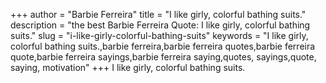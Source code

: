 +++
author = "Barbie Ferreira"
title = "I like girly, colorful bathing suits."
description = "the best Barbie Ferreira Quote: I like girly, colorful bathing suits."
slug = "i-like-girly-colorful-bathing-suits"
keywords = "I like girly, colorful bathing suits.,barbie ferreira,barbie ferreira quotes,barbie ferreira quote,barbie ferreira sayings,barbie ferreira saying,quotes, sayings,quote, saying, motivation"
+++
I like girly, colorful bathing suits.
